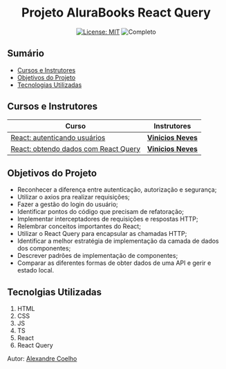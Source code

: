 
<h1 align="center"> Projeto AluraBooks React Query</h1>

<div align="center">

  <a href="https://github.com/coelhoalexandre/projeto-react-alurabooks/blob/master/LICENSE" target="_blank"><img src="https://img.shields.io/badge/License-MIT-yellow.svg" alt="License: MIT"></a> <img src="https://img.shields.io/badge/Completo-lightgreen.svg" alt="Completo">

</div>

## Sumário

- [Cursos e Instrutores](#cursos-e-instrutores)
- [Objetivos do Projeto](#objetivos-do-projeto)
- [Tecnologias Utilizadas](#tecnolgias-utilizadas)

## Cursos e Instrutores

|Curso|Instrutores|
|---|---|
| [React: autenticando usuários](https://cursos.alura.com.br/course/react-autenticando-usuarios)|[**Vinicios Neves**](https://github.com/viniciosneves)|
|[React: obtendo dados com React Query](https://cursos.alura.com.br/course/react-obtendo-dados-react-query)|[**Vinicios Neves**](https://github.com/viniciosneves)|


## Objetivos do Projeto

- Reconhecer a diferença entre autenticação, autorização e segurança;
- Utilizar o axios pra realizar requisições;
- Fazer a gestão do login do usuário;
- Identificar pontos do código que precisam de refatoração;
- Implementar interceptadores de requisições e respostas HTTP;
- Relembrar conceitos importantes do React;
- Utilizar o React Query para encapsular as chamadas HTTP;
- Identificar a melhor estratégia de implementação da camada de dados dos componentes;
- Descrever padrões de implementação de componentes;
- Comparar as diferentes formas de obter dados de uma API e gerir e estado local.

## Tecnolgias Utilizadas

1. HTML
2. CSS
3. JS
4. TS
5. React
6. React Query
   
Autor: [Alexandre Coelho](https://github.com/coelhoalexandre)
